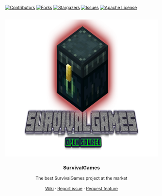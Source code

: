 [![Contributors][contributors-shield]][contributors-url]
[![Forks][forks-shield]][forks-url]
[![Stargazers][stars-shield]][stars-url]
[![Issues][issues-shield]][issues-url]
[![Apache License][license-shield]][license-url]

<br />
<div align="center">
  <a href="https://github.com/iiProCraft/SurvivalGames">
    <img src="images/logo.png" alt="Logo" width="1800" height="450">
  </a>

<h3 align="center">SurvivalGames</h3>

  <p align="center">
    The best SurvivalGames project at the market
    <br />
    <br />
    <a href="https://github.com/iiProCraft/SurvivalGames/wiki">Wiki</a>
    ·
    <a href="https://github.com/iiProCraft/SurvivalGames/issues">Report issue</a>
    ·
    <a href="https://github.com/iiProCraft/SurvivalGames/issues">Request feature</a>
  </p>
</div>

<!-- MARKDOWN LINKS & IMAGES -->
<!-- https://www.markdownguide.org/basic-syntax/#reference-style-links -->
[contributors-shield]: https://img.shields.io/github/contributors/iiProCraft/SurvivalGames.svg?style=for-the-badge
[contributors-url]: https://github.com/iiProCraft/SurvivalGames/graphs/contributors
[forks-shield]: https://img.shields.io/github/forks/iiProCraft/SurvivalGames.svg?style=for-the-badge
[forks-url]: https://github.com/iiProCraft/SurvivalGames/network/members
[stars-shield]: https://img.shields.io/github/stars/iiProCraft/SurvivalGames.svg?style=for-the-badge
[stars-url]: https://github.com/iiProCraft/SurvivalGames/stargazers
[issues-shield]: https://img.shields.io/github/issues/iiProCraft/SurvivalGames.svg?style=for-the-badge
[issues-url]: https://github.com/iiProCraft/SurvivalGames/issues
[license-shield]: https://img.shields.io/github/license/iiProCraft/SurvivalGames.svg?style=for-the-badge
[license-url]: https://github.com/iiProCraft/SurvivalGames/blob/master/LICENSE
[product-screenshot]: images/logo.png